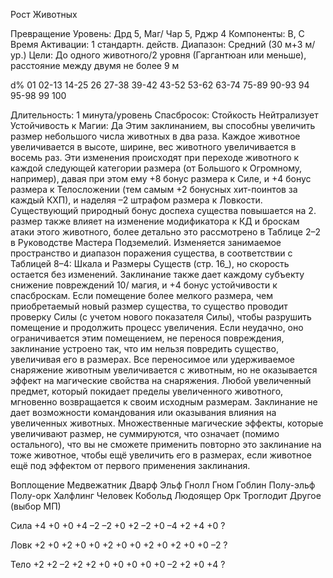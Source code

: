 
Рост Животных

Превращение
Уровень: Дрд 5, Маг/
Чар 5, Рджр 4
Компоненты: В, С
Время Активации: 1
стандартн. действ.
Диапазон: Средний
(30 м+3 м/ур.)
Цели: До одного
животного/2 уровня
(Гаргантюан или
меньше), расстояние
между двумя не
более 9 м

d%
01
02-13
14-25
26
27-38
39-42
43-52
53-62
63-74
75-89
90-93
94
95-98
99
100

Длительность: 1 минута/уровень
Спасбросок: Стойкость Нейтрализует
Устойчивость к Магии: Да
Этим заклинанием, вы способны увеличить размер небольшого числа животных в два раза. Каждое животное
увеличивается в высоте, ширине, вес
животного увеличивается в восемь раз.
Эти изменения происходят при переходе животного к каждой следующей категории размера (от Большого к Огромному, например), давая при этом ему
+8 бонус размера к Силе, и +4 бонус
размера к Телосложении (тем самым
+2 бонусных хит-поинтов за каждый
КХП), и наделяя –2 штрафом размера к
Ловкости. Существующий природный
бонус доспеха существа повышается
на 2. размер также влияет на изменение
модификатора к КД и броскам атаки
этого животного, более детально это
рассмотрено в Таблице 2–2 в Руководстве Мастера Подземелий. Изменяется
занимаемое пространство и диапазон
поражения существа, в соответствии
с Таблицей 8–4: Шкала и Размеры Существ (стр. 16_), но скорость остается
без изменений.
Заклинание также дает каждому
субъекту снижение повреждений 10/
магия, и +4 бонус устойчивости к спасброскам.
Если помещение более мелкого размера, чем приобретаемый новый размер
существа, то существо проводит проверку Силы (с учетом нового показателя
Силы), чтобы разрушить помещение и
продолжить процесс увеличения. Если
неудачно, оно ограничивается этим помещением, не перенося повреждения,
заклинание устроено так, что им нельзя
повредить существо, увеличивая его в
размерах.
Все переносимое или удерживаемое
снаряжение животным увеличивается
с животным, но не оказывается эффект
на магические свойства на снаряжения.
Любой увеличенный предмет, который
покидает пределы увеличенного животного, мгновенно возвращается к своим
исходным размерам.
Заклинание не дает возможности командования или оказывания влияния на
увеличенных животных.
Множественные магические эффекты, которые увеличивают размер, не
суммируются, что означает (помимо
остального), что вы не сможете применить повторно это заклинание на тоже
животное, чтобы ещё увеличить его в
размерах, если животное ещё под эффектом от первого применения заклинания.

Воплощение
Медвежатник
Дварф
Эльф
Гнолл
Гном
Гоблин
Полу-эльф
Полу-орк
Халфлинг
Человек
Кобольд
Людоящер
Орк
Троглодит
Другое (выбор МП)

Сила
+4
+0
+0
+4
–2
–2
+0
+2
–2
+0
–4
+2
+4
+0
?

Ловк
+2
+0
+2
+0
+0
+2
+0
+0
+2
+0
+2
+0
+0
–2
?

Тело
+2
+2
–2
+2
+2
+0
+0
+0
+0
+0
–2
+2
+0
+4
?